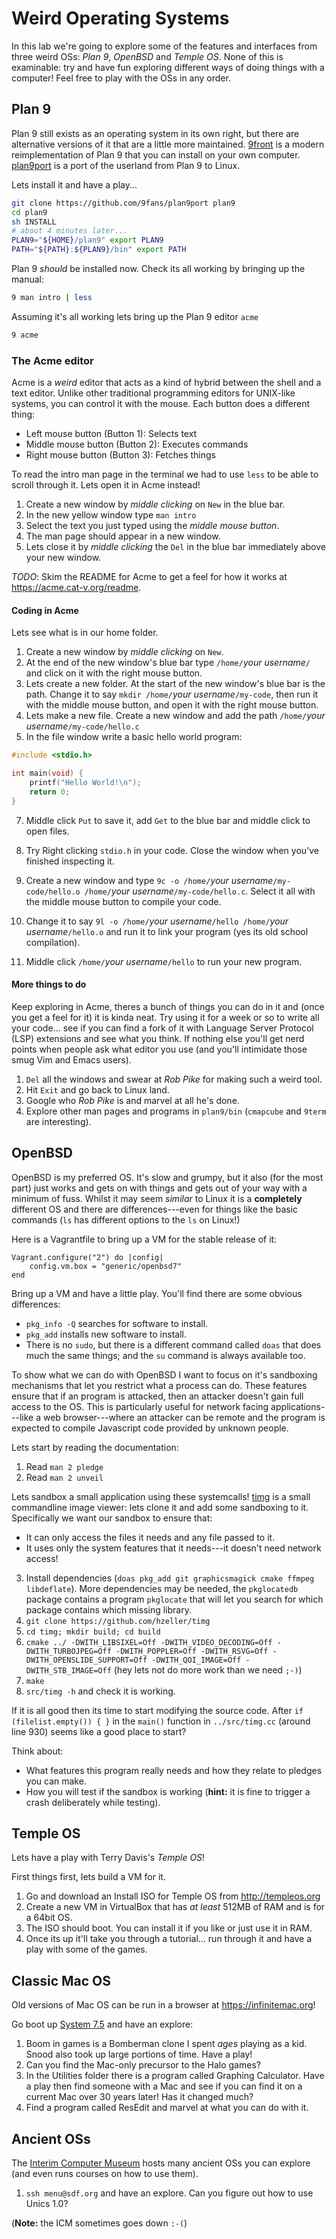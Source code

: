 Weird Operating Systems
=======================

In this lab we're going to explore some of the features and interfaces from three weird OSs: *Plan 9*, *OpenBSD* and *Temple OS*.  None of this is examinable: try and have fun exploring different ways of doing things with a computer!  Feel free to play with the OSs in any order.

Plan 9
------

Plan 9 still exists as an operating system in its own right, but there are alternative versions of it that are a little more maintained.  [9front](http://www.9front.org/releases/) is a modern reimplementation of Plan 9 that you can install on your own computer.  [plan9port](https://9fans.github.io/plan9port/) is a port of the userland from Plan 9 to Linux. 

Lets install it and have a play...
```.sh
git clone https://github.com/9fans/plan9port plan9
cd plan9
sh INSTALL
# about 4 minutes later...
PLAN9="${HOME}/plan9" export PLAN9
PATH="${PATH}:${PLAN9}/bin" export PATH
```

Plan 9 *should* be installed now.  Check its all working by bringing up the manual:

```.sh
9 man intro | less
```

Assuming it's all working lets bring up the Plan 9 editor `acme`

```.sh
9 acme
```

### The Acme editor

Acme is a *weird* editor that acts as a kind of hybrid between the shell and a text editor.  Unlike other traditional programming editors for UNIX-like systems, you can control it with the mouse.  Each button does a different thing:

- Left mouse button (Button 1): Selects text
- Middle mouse button (Button 2): Executes commands
- Right mouse button (Button 3): Fetches things

To read the intro man page in the terminal we had to use `less` to be able to scroll through it.  Lets open it in Acme instead!

1. Create a new window by *middle clicking* on `New` in the blue bar.
2. In the new yellow window type `man intro`
3. Select the text you just typed using the *middle mouse button*.
4. The man page should appear in a new window.
5. Lets close it by *middle clicking* the `Del` in the blue bar immediately above your new window.

*TODO*: Skim the README for Acme to get a feel for how it works at <https://acme.cat-v.org/readme>.


#### Coding in Acme

Lets see what is in our home folder.

1. Create a new window by *middle clicking* on `New`.
2. At the end of the new window's blue bar type `/home/`*your username*`/` and click on it with the right mouse button.
3. Lets create a new folder. At the start of the new window's blue bar is the path.  Change it to say `mkdir /home/`*your username*`/my-code`, then run it with the middle mouse button, and open it with the right mouse button.
4. Lets make a new file.  Create a new window and add the path `/home/`*your username*`/my-code/hello.c`
6. In the file window write a basic hello world program:

```.c
#include <stdio.h>

int main(void) {
    printf("Hello World!\n");
    return 0;
}
```

7. Middle click `Put` to save it, add `Get` to the blue bar and middle click to open files.

8. Try Right clicking `stdio.h` in your code.  Close the window when you've finished inspecting it.

9. Create a new window and type `9c -o /home/`*your username*`/my-code/hello.o /home/`*your username*`/my-code/hello.c`.  Select it all with the middle mouse button to compile your code.
10. Change it to say `9l -o /home/`*your username*`/hello /home/`*your username*`/hello.o` and run it to link your program (yes its old school compilation).
11. Middle click `/home/`*your username*`/hello` to run your new program.

#### More things to do

Keep exploring in Acme, theres a bunch of things you can do in it and (once you
get a feel for it) it is kinda neat.  Try using it for a week or so to write
all your code... see if you can find a fork of it with Language Server Protocol
(LSP) extensions and see what you think.  If nothing else you'll get nerd
points when people ask what editor you use (and you'll intimidate those smug
Vim and Emacs users).


1. `Del` all the windows and swear at *Rob Pike* for making such a weird tool.
2. Hit `Exit` and go back to Linux land.
3. Google who *Rob Pike* is and marvel at all he's done.
4. Explore other man pages and programs in `plan9/bin` (`cmapcube` and `9term` are interesting).

OpenBSD
-------

OpenBSD is my preferred OS.  It's slow and grumpy, but it also (for the most part) just works and gets on with things and gets out of your way with a minimum of fuss.  Whilst it may seem _similar_ to Linux it is a **completely** different OS and there are differences---even for things like the basic commands (`ls` has different options to the `ls` on Linux!)

Here is a Vagrantfile to bring up a VM for the stable release of it:

```.ruby
Vagrant.configure("2") do |config|
    config.vm.box = "generic/openbsd7"
end
```

Bring up a VM and have a little play.  You'll find there are some obvious differences:

- `pkg_info -Q` searches for software to install.
- `pkg_add` installs new software to install.
- There is no `sudo`, but there is a different command called `doas` that does much the same things; and the `su` command is always available too.

To show what we can do with OpenBSD I want to focus on it's sandboxing mechanisms that let you restrict what a process can do.  These features ensure that if an program is attacked, then an attacker doesn't gain full access to the OS.  This is particularly useful for network facing applications---like a web browser---where an attacker can be remote and the program is expected to compile Javascript code provided by unknown people. 

Lets start by reading the documentation:

1. Read `man 2 pledge`
2. Read `man 2 unveil`

Lets sandbox a small application using these systemcalls! [timg](https://github.com/hzeller/timg) is a small commandline image viewer: lets clone it and add some sandboxing to it.  Specifically we want our sandbox to ensure that:

- It can only access the files it needs and any file passed to it.
- It uses only the system features that it needs---it doesn't need network access!

3. Install dependencies (`doas pkg_add git graphicsmagick cmake ffmpeg libdeflate`).  More dependencies may be needed, the `pkglocatedb` package contains a program `pkglocate` that will let you search for which package contains which missing library.
4. `git clone https://github.com/hzeller/timg`
5. `cd timg; mkdir build; cd build`
6. `cmake ../ -DWITH_LIBSIXEL=Off -DWITH_VIDEO_DECODING=Off -DWITH_TURBOJPEG=Off -DWITH_POPPLER=Off -DWITH_RSVG=Off -DWITH_OPENSLIDE_SUPPORT=Off -DWITH_QOI_IMAGE=Off -DWITH_STB_IMAGE=Off` (hey lets not do more work than we need `;-)`)
7. `make`
8. `src/timg -h` and check it is working.

If it is all good then its time to start modifying the source code.  After `if (filelist.empty()) { }` in the `main()` function in `../src/timg.cc` (around line 930) seems like a good place to start?

Think about:

- What features this program really needs and how they relate to pledges you can make.
- How you will test if the sandbox is working (**hint:** it is fine to trigger a crash deliberately while testing).


Temple OS
---------

Lets have a play with Terry Davis's *Temple OS*!

First things first, lets build a VM for it.

1. Go and download an Install ISO for Temple OS from <http://templeos.org> 
2. Create a new VM in VirtualBox that has *at least* 512MB of RAM and is for a 64bit OS.
3. The ISO should boot.  You can install it if you like or just use it in RAM.
4. Once its up it'll take you through a tutorial... run through it and have a play with some of the games.

Classic Mac OS
--------------

Old versions of Mac OS can be run in a browser at <https://infinitemac.org>!

Go boot up [System 7.5](https://infinitemac.org/1994/System%207.5) and have an explore:

1. Boom in games is a Bomberman clone I spent *ages* playing as a kid.  Snood also took up large portions of time.  Have a play!
2. Can you find the Mac-only precursor to the Halo games?
3. In the Utilities folder there is a program called Graphing Calculator. Have a play then find someone with a Mac and see if you can find it on a current Mac over 30 years later!  Has it changed much?
4. Find a program called ResEdit and marvel at what you can do with it.

Ancient OSs
-----------

The [Interim Computer Museum](https://icm.museum/) hosts many ancient OSs you can explore (and even runs courses on how to use them).

1. `ssh menu@sdf.org` and have an explore.  Can you figure out how to use Unics 1.0?

(**Note:** the ICM sometimes goes down `:-(`)


